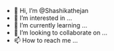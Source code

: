 - 👋 Hi, I’m @Shashikathejan
- 👀 I’m interested in ...
- 🌱 I’m currently learning ...
- 💞️ I’m looking to collaborate on ...
- 📫 How to reach me ...

<!---
Shashikathejan/Shashikathejan is a ✨ special ✨ repository because its `README.md` (this file) appears on your GitHub profile.
You can click the Preview link to take a look at your changes.
--->
